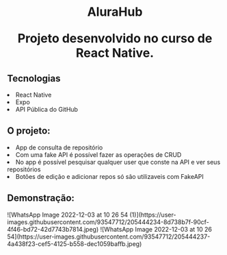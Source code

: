 <h1 align="center">
    AluraHub
    
   Projeto desenvolvido no curso de React Native.
    
</h1>


<h2>Tecnologias</h2>

<li>React Native</li>

<li>Expo</li>

<li>API Pública do GitHub</li>

<h2>O projeto:</h2>

<li>App de consulta de repositório</li>

<li>Com uma fake API é possível fazer as operações de CRUD</li>

<li>No app é possível pesquisar qualquer user que conste na API e ver seus repositórios</li>

<li>Botões de edição e adicionar repos só são utilizaveis com FakeAPI</li>

<h2>Demonstração:</h2>
![WhatsApp Image 2022-12-03 at 10 26 54 (1)](https://user-images.githubusercontent.com/93547712/205444234-8d738b7f-90cf-4f46-bd72-42d7743b7814.jpeg)
![WhatsApp Image 2022-12-03 at 10 26 54](https://user-images.githubusercontent.com/93547712/205444237-4a438f23-cef5-4125-b558-dec1059baffb.jpeg)
